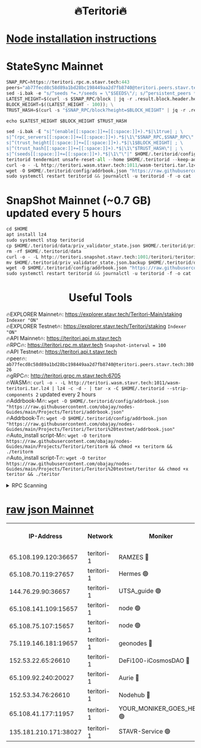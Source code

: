 <h1 align="center"> 🔥Teritori🔥</h1>


[Node installation instructions](https://github.com/obajay/nodes-Guides/tree/main/Projects/Teritori)
=

# StateSync Mainnet
```python
SNAP_RPC=https://teritori.rpc.m.stavr.tech:443
peers="ab77fecd8c58d89a1bd28bc198449aa2d7fb8740@teritori.peers.stavr.tech:38026"
sed -i.bak -e "s/^seeds *=.*/seeds = \"$SEEDS\"/; s/^persistent_peers *=.*/persistent_peers = \"$PEERS\"/" $HOME/.teritorid/config/config.toml
LATEST_HEIGHT=$(curl -s $SNAP_RPC/block | jq -r .result.block.header.height); \
BLOCK_HEIGHT=$((LATEST_HEIGHT - 100)); \
TRUST_HASH=$(curl -s "$SNAP_RPC/block?height=$BLOCK_HEIGHT" | jq -r .result.block_id.hash)

echo $LATEST_HEIGHT $BLOCK_HEIGHT $TRUST_HASH

sed -i.bak -E "s|^(enable[[:space:]]+=[[:space:]]+).*$|\1true| ; \
s|^(rpc_servers[[:space:]]+=[[:space:]]+).*$|\1\"$SNAP_RPC,$SNAP_RPC\"| ; \
s|^(trust_height[[:space:]]+=[[:space:]]+).*$|\1$BLOCK_HEIGHT| ; \
s|^(trust_hash[[:space:]]+=[[:space:]]+).*$|\1\"$TRUST_HASH\"| ; \
s|^(seeds[[:space:]]+=[[:space:]]+).*$|\1\"\"|" $HOME/.teritorid/config/config.toml
teritorid tendermint unsafe-reset-all --home $HOME/.teritorid --keep-addr-book
curl -o - -L http://teritori.wasm.stavr.tech:1011/wasm-teritori.tar.lz4 | lz4 -c -d - | tar -x -C $HOME/.teritorid --strip-components 2
wget -O $HOME/.teritorid/config/addrbook.json "https://raw.githubusercontent.com/obajay/nodes-Guides/main/Projects/Teritori/addrbook.json"
sudo systemctl restart teritorid && journalctl -u teritorid -f -o cat
```

# SnapShot Mainnet (~0.7 GB) updated every 5 hours
```python
cd $HOME
apt install lz4
sudo systemctl stop teritorid
cp $HOME/.teritorid/data/priv_validator_state.json $HOME/.teritorid/priv_validator_state.json.backup
rm -rf $HOME/.teritorid/data
curl -o - -L http://teritori.snapshot.stavr.tech:1001/teritori/teritori-snap.tar.lz4 | lz4 -c -d - | tar -x -C $HOME/.teritorid --strip-components 2
mv $HOME/.teritorid/priv_validator_state.json.backup $HOME/.teritorid/data/priv_validator_state.json
wget -O $HOME/.teritorid/config/addrbook.json "https://raw.githubusercontent.com/obajay/nodes-Guides/main/Projects/Teritori/addrbook.json"
sudo systemctl restart teritorid && journalctl -u teritorid -f -o cat
```
 <h1 align="center"> Useful Tools</h1>

🔥EXPLORER Mainnet🔥:      https://explorer.stavr.tech/Teritori-Main/staking      `Indexer "ON"` \
🔥EXPLORER Testnet🔥:        https://explorer.stavr.tech/Teritori/staking            `Indexer "ON"` \
🔥API Mainnet🔥:                   https://teritori.api.m.stavr.tech \
🔥RPC🔥:                                   https://teritori.rpc.m.stavr.tech                         `Snapshot-interval = 100` \
🔥API Testnet🔥:                     https://teritori.api.t.stavr.tech \
🔥peer🔥:                     `ab77fecd8c58d89a1bd28bc198449aa2d7fb8740@teritori.peers.stavr.tech:38026` \
🔥gRPC🔥:                                http://teritori.grpc.m.stavr.tech:6705 \
🔥WASM🔥: ```curl -o - -L http://teritori.wasm.stavr.tech:1011/wasm-teritori.tar.lz4 | lz4 -c -d - | tar -x -C $HOME/.teritorid --strip-components 2``` updated every 2 hours \
🔥Addrbook-M🔥:    ```wget -O $HOME/.teritorid/config/addrbook.json "https://raw.githubusercontent.com/obajay/nodes-Guides/main/Projects/Teritori/addrbook.json"``` \
🔥Addrbook-T🔥:    ```wget -O $HOME/.teritorid/config/addrbook.json "https://raw.githubusercontent.com/obajay/nodes-Guides/main/Projects/Teritori/Teritori%20testnet/addrbook.json"``` \
🔥Auto_install script-M🔥: ```wget -O teritorm https://raw.githubusercontent.com/obajay/nodes-Guides/main/Projects/Teritori/teritorm && chmod +x teritorm && ./teritorm``` \
🔥Auto_install script-T🔥: ```wget -O teritor https://raw.githubusercontent.com/obajay/nodes-Guides/main/Projects/Teritori/Teritori%20testnet/teritor && chmod +x teritor && ./teritor```

<details>
<summary>RPC Scanning</summary>

<h2 align="center"> We scan nodes in real time every 4 hours. And we provide the final result of RPC endpoints.
We cannot influence the operation of these nodes in any way. </h2>


```python
If Voting Power is higher than 0 --> then the Node is a validator of the network and may be subject to attack and be a potential threat to the chain.
```
```python
We marked such validators with a red symbol
```

</details>

[raw json Mainnet](https://rpc-check.teritorim.stavr.tech/teritorim/rpc-teritorim-result.json)
=



<table><tr><th>IP-Address</th><th>Network</th><th>Moniker</th><th>Latest Block Height</th><th>Earliest Block Height</th><th>Catching Up</th><th>Tx Index</th><th>Voting Power</th><th>Scan Time</th></tr><tr><td>65.108.199.120:36657</td><td>teritori-1</td><td>RAMZES 🔴</td><td>7696957</td><td>5996001</td><td>False</td><td>on</td><td>786739</td><td>2024-03-03T09:37:28.147124683UTC</td></tr><tr><td>65.108.70.119:27657</td><td>teritori-1</td><td>Hermes 🟢</td><td>7696965</td><td>7203180</td><td>False</td><td>on</td><td>0</td><td>2024-03-03T09:38:12.767404552UTC</td></tr><tr><td>144.76.29.90:36657</td><td>teritori-1</td><td>UTSA_guide 🟢</td><td>7696963</td><td>7208001</td><td>False</td><td>on</td><td>0</td><td>2024-03-03T09:38:03.500750646UTC</td></tr><tr><td>65.108.141.109:15657</td><td>teritori-1</td><td>node 🟢</td><td>7696965</td><td>7284986</td><td>False</td><td>on</td><td>0</td><td>2024-03-03T09:38:12.441641788UTC</td></tr><tr><td>65.108.75.107:15657</td><td>teritori-1</td><td>node 🟢</td><td>7696968</td><td>7358868</td><td>False</td><td>on</td><td>0</td><td>2024-03-03T09:38:29.846166292UTC</td></tr><tr><td>75.119.146.181:19657</td><td>teritori-1</td><td>geonodes 🔴</td><td>7696964</td><td>7477201</td><td>False</td><td>on</td><td>37566</td><td>2024-03-03T09:38:10.060857821UTC</td></tr><tr><td>152.53.22.65:26610</td><td>teritori-1</td><td>DeFi100-iCosmosDAO 🔴</td><td>7696969</td><td>7536429</td><td>False</td><td>on</td><td>1476546</td><td>2024-03-03T09:38:34.115851897UTC</td></tr><tr><td>65.109.92.240:20027</td><td>teritori-1</td><td>Aurie 🔴</td><td>7696966</td><td>7568001</td><td>False</td><td>on</td><td>119694</td><td>2024-03-03T09:38:19.238967424UTC</td></tr><tr><td>152.53.34.76:26610</td><td>teritori-1</td><td>Nodehub 🔴</td><td>7696969</td><td>7580883</td><td>False</td><td>on</td><td>65383</td><td>2024-03-03T09:38:34.363265303UTC</td></tr><tr><td>65.108.41.177:11957</td><td>teritori-1</td><td>YOUR_MONIKER_GOES_HERE 🟢</td><td>7696958</td><td>7665829</td><td>False</td><td>on</td><td>0</td><td>2024-03-03T09:37:30.548042346UTC</td></tr><tr><td>135.181.210.171:38027</td><td>teritori-1</td><td>STAVR-Service 🟢</td><td>7696954</td><td>7694001</td><td>False</td><td>on</td><td>0</td><td>2024-03-03T09:37:11.204720687UTC</td></tr></table>
